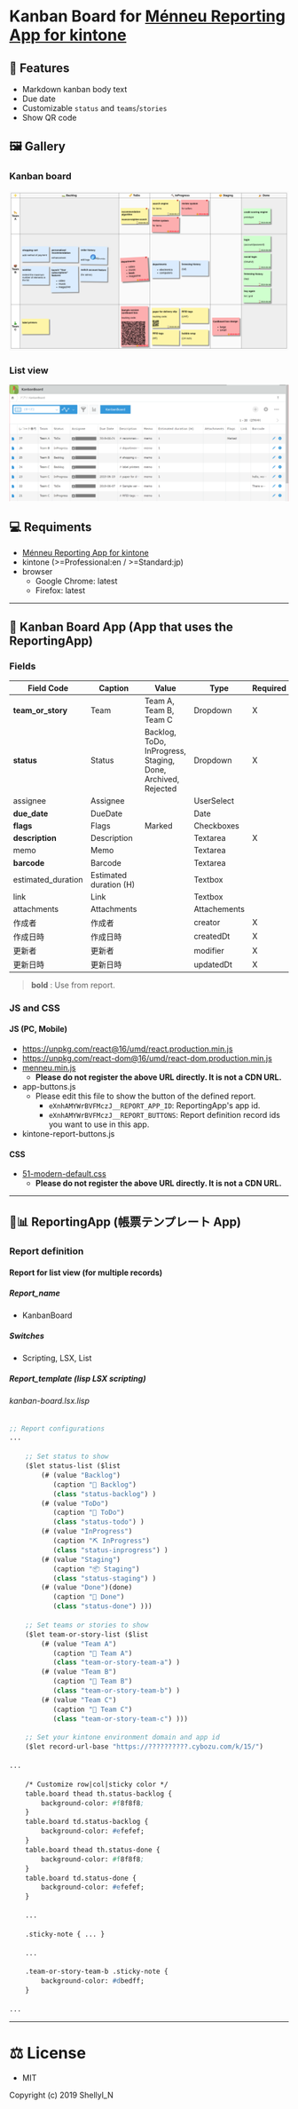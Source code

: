 # Kanban Board for [Ménneu Reporting App for kintone](https://github.com/shellyln/menneu-reporting-app-for-kintone)


## 📍 Features

* Markdown kanban body text
* Due date
* Customizable `status` and `teams`/`stories`
* Show QR code


## 🖼 Gallery

### Kanban board
![Kanban board](./images/kanban-board-1.png)

### List view
![List view](./images/list-view.png)

## 💻 Requiments
* [Ménneu Reporting App for kintone](https://github.com/shellyln/menneu-reporting-app-for-kintone)
* kintone (>=Professional:en / >=Standard:jp)
* browser
  * Google Chrome: latest
  * Firefox: latest


------------------------


## 🔶 Kanban Board App (App that uses the ReportingApp)


### Fields

|Field Code        |Caption    |Value                                                 |Type        |Required|
|------------------|-----------|------------------------------------------------------|------------|--------|
|**team_or_story** |Team       |Team A, Team B, Team C                                |Dropdown    |X       |
|**status**        |Status     |Backlog, ToDo, InProgress, Staging, Done, Archived, Rejected|Dropdown|X     |
|assignee          |Assignee   |                                                      |UserSelect  |        |
|**due_date**      |DueDate    |                                                      |Date        |        |
|**flags**         |Flags      |Marked                                                |Checkboxes  |        |
|**description**   |Description|                                                      |Textarea    |X       |
|memo              |Memo       |                                                      |Textarea    |        |
|**barcode**       |Barcode    |                                                      |Textarea    |        |
|estimated_duration|Estimated duration (H)|                                           |Textbox     |        |
|link              |Link       |                                                      |Textbox     |        |
|attachments       |Attachments|                                                      |Attachements|        |
|作成者|作成者||creator|X|
|作成日時|作成日時||createdDt|X|
|更新者|更新者||modifier|X|
|更新日時|更新日時||updatedDt|X|

> **bold** : Use from report.

### JS and CSS
#### JS (PC, Mobile)
* https://unpkg.com/react@16/umd/react.production.min.js
* https://unpkg.com/react-dom@16/umd/react-dom.production.min.js
* [menneu.min.js](https://shellyln.github.io/releases/menneu/0.1.0/menneu.min.js)
  * **Please do not register the above URL directly. It is not a CDN URL.**
* app-buttons.js
  * Please edit this file to show the button of the defined report.
    * `eXnhAMYWrBVFMczJ__REPORT_APP_ID`: ReportingApp's app id.
    * `eXnhAMYWrBVFMczJ__REPORT_BUTTONS`: Report definition record ids you want to use in this app.
* kintone-report-buttons.js

#### CSS
* [51-modern-default.css](https://github.com/kintone/plugin-examples/blob/master/stylesheet/51-modern-default.css)
  * **Please do not register the above URL directly. It is not a CDN URL.**


------------------------


## 📑📊 ReportingApp (帳票テンプレート App)
### Report definition
#### Report for list view (for multiple records)
##### Report_name
* KanbanBoard

##### Switches
* Scripting, LSX, List

##### Report_template (lisp LSX scripting)

###### kanban-board.lsx.lisp
```lisp
;; Report configurations
...

    ;; Set status to show
    ($let status-list ($list
        (# (value "Backlog")
           (caption "🛌 Backlog")
           (class "status-backlog") )
        (# (value "ToDo")
           (caption "📯 ToDo")
           (class "status-todo") )
        (# (value "InProgress")
           (caption "⛏ InProgress")
           (class "status-inprogress") )
        (# (value "Staging")
           (caption "📦 Staging")
           (class "status-staging") )
        (# (value "Done")(done)
           (caption "🎉 Done")
           (class "status-done") )))

    ;; Set teams or stories to show
    ($let team-or-story-list ($list
        (# (value "Team A")
           (caption "🐆 Team A")
           (class "team-or-story-team-a") )
        (# (value "Team B")
           (caption "🦃 Team B")
           (class "team-or-story-team-b") )
        (# (value "Team C")
           (caption "🐍 Team C")
           (class "team-or-story-team-c") )))

    ;; Set your kintone environment domain and app id
    ($let record-url-base "https://??????????.cybozu.com/k/15/")

...

    /* Customize row|col|sticky color */
    table.board thead th.status-backlog {
        background-color: #f8f8f8;
    }
    table.board td.status-backlog {
        background-color: #efefef;
    }
    table.board thead th.status-done {
        background-color: #f8f8f8;
    }
    table.board td.status-done {
        background-color: #efefef;
    }

    ...

    .sticky-note { ... }

    ...

    .team-or-story-team-b .sticky-note {
        background-color: #dbedff;
    }

...
```

------------------------


# ⚖️ License
* MIT

Copyright (c) 2019 Shellyl_N


